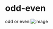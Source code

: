# odd-even
 odd or even
![image](https://github.com/Darshan1711/odd-even/assets/146448963/9bcc9a74-3755-4527-b6cd-a929a44b496a)
